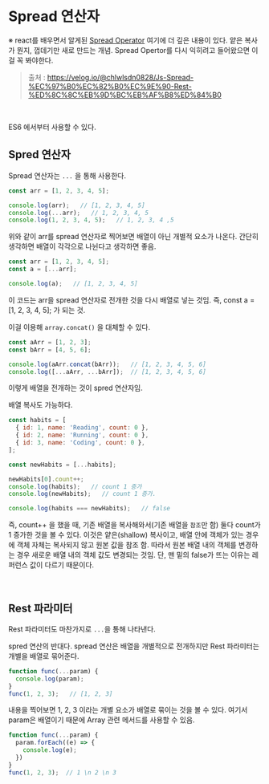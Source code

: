 # Spread 연산자

※ react를 배우면서 알게된 [Spread Operator](https://github.com/pozafly/TIL/blob/main/react/99.0%20Object%20%EA%B0%80%EB%B3%80%EC%84%B1(Spread%20Operator).md) 여기에 더 깊은 내용이 있다. 얕은 복사가 뭔지, 껍데기만 새로 만드는 개념. Spread Opertor를 다시 익히려고 들어왔으면 이걸 꼭 봐야한다.

>출처 : https://velog.io/@chlwlsdn0828/Js-Spread-%EC%97%B0%EC%82%B0%EC%9E%90-Rest-%ED%8C%8C%EB%9D%BC%EB%AF%B8%ED%84%B0

<br/>

ES6 에서부터 사용할 수 있다.

## Spred 연산자

Spread 연산자는 `...` 을 통해 사용한다.

```javascript
const arr = [1, 2, 3, 4, 5];

console.log(arr);   // [1, 2, 3, 4, 5]
console.log(...arr);   // 1, 2, 3, 4, 5
console.log(1, 2, 3, 4, 5);   // 1, 2, 3, 4 ,5
```

위와 같이 arr를 spread 연산자로 찍어보면 배열이 아닌 개별적 요소가 나온다. 간단히 생각하면 배열이 각각으로 나뉜다고 생각하면 좋음.

```javascript
const arr = [1, 2, 3, 4, 5];
const a = [...arr];

console.log(a);   // [1, 2, 3, 4, 5]
```

이 코드는 arr을 spread 연산자로 전개한 것을 다시 배열로 넣는 것임. 즉, const a = [1, 2, 3, 4, 5]; 가 되는 것.

이걸 이용해 `array.concat()` 을 대체할 수 있다.

```javascript
const aArr = [1, 2, 3];
const bArr = [4, 5, 6];

console.log(aArr.concat(bArr));   // [1, 2, 3, 4, 5, 6]
console.log([...aArr, ...bArr]);  // [1, 2, 3, 4, 5, 6]
```

이렇게 배열을 전개하는 것이 spred 연산자임.

배열 복사도 가능하다.

```javascript
const habits = [
  { id: 1, name: 'Reading', count: 0 },
  { id: 2, name: 'Running', count: 0 },
  { id: 3, name: 'Coding', count: 0 },
];

const newHabits = [...habits];

newHabits[0].count++;
console.log(habits);   // count 1 증가
console.log(newHabits);   // count 1 증가.

console.log(habits === newHabits);   // false
```

즉, count++ 을 했을 때, 기존 배열을 복사해와서(기존 배열을 `참조`만 함) 둘다 count가 1 증가한 것을 볼 수 있다. 이것은 얕은(shallow) 복사이고, 배열 안에 객체가 있는 경우에 객체 자체는 복사되지 않고 원본 값을 참조 함. 따라서 원본 배열 내의 객체를 변경하는 경우 새로운 배열 내의 객체 값도 변경되는 것임. 단, 맨 밑의 false가 뜨는 이유는 레퍼런스 값이 다르기 때문이다.

<br/>

## Rest 파라미터

Rest 파라미터도 마찬가지로 `...`을 통해 나타낸다.

spred 연산의 반대다. spread 연산은 배열을 개별적으로 전개하지만 Rest 파라미터는 개별을 배열로 묶어준다.

```javascript
function func(...param) {
  console.log(param);
}
func(1, 2, 3);   // [1, 2, 3]
```

내용을 찍어보면 1, 2, 3 이라는 개별 요소가 배열로 묶이는 것을 볼 수 있다. 여기서 param은 배열이기 때문에 Array 관련 메서드를 사용할 수 있음.

```javascript
function func(...param) {
  param.forEach((e) => {
    console.log(e);
  })
}
func(1, 2, 3);  // 1 \n 2 \n 3
```

